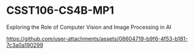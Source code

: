 # CSST106-CS4B-MP1
 Exploring the Role of Computer Vision and Image Processing in AI

https://github.com/user-attachments/assets/08604719-b9f6-4f53-b181-7c3a0a190299


